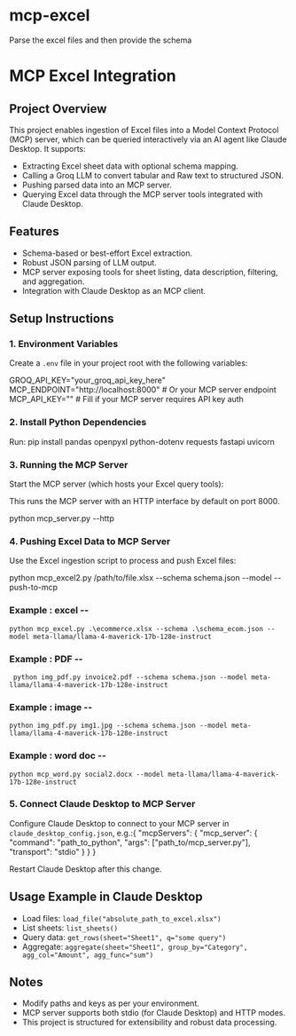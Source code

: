 # mcp-excel
Parse the excel files and then provide the schema


# MCP Excel Integration

## Project Overview
This project enables ingestion of Excel files into a Model Context Protocol (MCP) server, which can be queried interactively via an AI agent like Claude Desktop. It supports:

- Extracting Excel sheet data with optional schema mapping.
- Calling a Groq LLM to convert tabular and Raw text to structured JSON.
- Pushing parsed data into an MCP server.
- Querying Excel data through the MCP server tools integrated with Claude Desktop.

## Features
- Schema-based or best-effort Excel extraction.
- Robust JSON parsing of LLM output.
- MCP server exposing tools for sheet listing, data description, filtering, and aggregation.
- Integration with Claude Desktop as an MCP client.

## Setup Instructions

### 1. Environment Variables
Create a `.env` file in your project root with the following variables:

GROQ_API_KEY="your_groq_api_key_here"
MCP_ENDPOINT="http://localhost:8000" # Or your MCP server endpoint
MCP_API_KEY="" # Fill if your MCP server requires API key auth



### 2. Install Python Dependencies
Run: pip install pandas openpyxl python-dotenv requests fastapi uvicorn


### 3. Running the MCP Server
Start the MCP server (which hosts your Excel query tools):


This runs the MCP server with an HTTP interface by default on port 8000.

python mcp_server.py --http

### 4. Pushing Excel Data to MCP Server
Use the Excel ingestion script to process and push Excel files:

python mcp_excel2.py /path/to/file.xlsx --schema schema.json --model <model-name> --push-to-mcp

### Example : excel -- 
```
python mcp_excel.py .\ecommerce.xlsx --schema .\schema_ecom.json --model meta-llama/llama-4-maverick-17b-128e-instruct
```

### Example : PDF -- 
```
 python img_pdf.py invoice2.pdf --schema schema.json --model meta-llama/llama-4-maverick-17b-128e-instruct
```
### Example : image -- 
```
python img_pdf.py img1.jpg --schema schema.json --model meta-llama/llama-4-maverick-17b-128e-instruct
```
### Example : word doc -- 
```
python mcp_word.py social2.docx --model meta-llama/llama-4-maverick-17b-128e-instruct
```


### 5. Connect Claude Desktop to MCP Server
Configure Claude Desktop to connect to your MCP server in `claude_desktop_config.json`, e.g.:{
"mcpServers": {
"mcp_server": {
"command": "path_to_python",
"args": ["path_to/mcp_server.py"],
"transport": "stdio"
}
}
}


Restart Claude Desktop after this change.

## Usage Example in Claude Desktop
- Load files: `load_file("absolute_path_to_excel.xlsx")`
- List sheets: `list_sheets()`
- Query data: `get_rows(sheet="Sheet1", q="some query")`
- Aggregate: `aggregate(sheet="Sheet1", group_by="Category", agg_col="Amount", agg_func="sum")`

## Notes
- Modify paths and keys as per your environment.
- MCP server supports both stdio (for Claude Desktop) and HTTP modes.
- This project is structured for extensibility and robust data processing.




